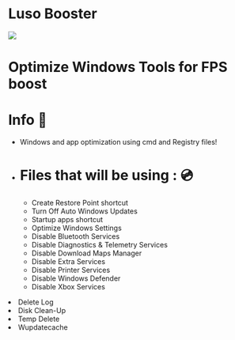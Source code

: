 # Luso Booster
![](https://github.com/henridevv/LUSO-BOOSTER/blob/main/lusobooster.gif)

# Optimize Windows Tools for FPS boost
# Info 📝
<ul><li>Windows and app optimization using cmd and Registry files!</li><li>

# Files that will be using : 💿
<ul><li>Create Restore Point shortcut</li><li>Turn Off Auto Windows Updates</li><li>Startup apps shortcut</li><li>Optimize Windows Settings</li><li>Disable Bluetooth Services</li><li>Disable Diagnostics & Telemetry Services</li><li>Disable Download Maps Manager</li><li>Disable Extra Services</li>
<li>Disable Printer Services</li></ul><ul><li>Disable Windows Defender</li><li>Disable Xbox Services</li></ul></ul></li><li>Delete Log</li></ul></li><li>Disk Clean-Up </li></ul></li><li>Temp Delete</li></ul></li><li>Wupdatecache</li></ul>
